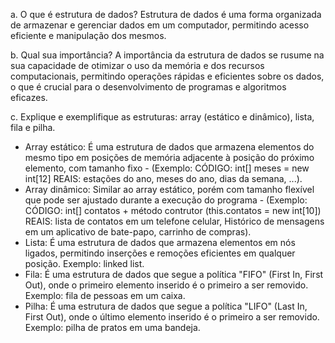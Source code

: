 a. O que é estrutura de dados?
  Estrutura de dados é uma forma organizada de armazenar e gerenciar dados em um computador, permitindo acesso eficiente e manipulação dos mesmos.

b. Qual sua importância?
  A importância da estrutura de dados se rusume na sua capacidade de otimizar o uso da memória e dos recursos computacionais, permitindo operações rápidas e eficientes sobre os dados, o que é crucial para o desenvolvimento de programas e algoritmos eficazes.

c. Explique e exemplifique as estruturas: array (estático e dinâmico), lista, fila e pilha.
   - Array estático: É uma estrutura de dados que armazena elementos do mesmo tipo em posições de memória adjacente à posição do próximo elemento, com tamanho fixo - (Exemplo: CÓDIGO: int[] meses = new int[12] REAIS: estações do ano, meses do ano, dias da semana, ...).
   - Array dinâmico: Similar ao array estático, porém com tamanho flexível que pode ser ajustado durante a execução do programa - (Exemplo: CÓDIGO: int[] contatos + método contrutor (this.contatos = new int[10]) REAIS: lista de contatos em um telefone celular, Histórico de mensagens em um aplicativo de bate-papo, carrinho de compras).
   - Lista: É uma estrutura de dados que armazena elementos em nós ligados, permitindo inserções e remoções eficientes em qualquer posição. Exemplo: linked list.
   - Fila: É uma estrutura de dados que segue a política "FIFO" (First In, First Out), onde o primeiro elemento inserido é o primeiro a ser removido. Exemplo: fila de pessoas em um caixa.
   - Pilha: É uma estrutura de dados que segue a política "LIFO" (Last In, First Out), onde o último elemento inserido é o primeiro a ser removido. Exemplo: pilha de pratos em uma bandeja.
